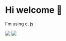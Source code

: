 <h1>Hi welcome 👋</h1>


<p>I'm using c, js</p>
<p>
  <img src="https://img.shields.io/badge/-JavaScript-F7DF1E?style=flat&logo=javascript&logoColor=white"/>
  <img src="https://img.shields.io/badge/-c-A8B9CC?style=flat&logo=c&logoColor=white"/>
</p>
